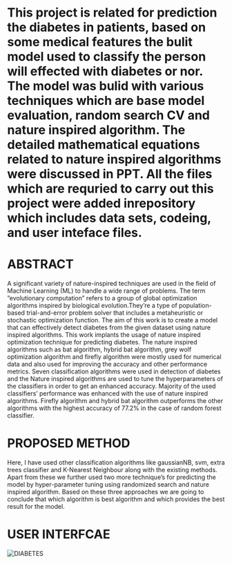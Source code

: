 # This project is related for prediction the diabetes in patients, based on some medical features the bulit model used to classify the person will effected with diabetes or nor. The model was bulid with various techniques which are base model evaluation, random search CV and nature inspired algorithm. The detailed mathematical equations related to nature inspired algorithms were discussed in PPT. All the files which are requried to carry out this project were added inrepository which includes data sets, codeing, and user inteface files.
# ABSTRACT
A significant variety of nature-inspired techniques are used in the field of Machine Learning
(ML) to handle a wide range of problems. The term ”evolutionary computation” refers to a group
of global optimization algorithms inspired by biological evolution.They’re a type of population-based
trial-and-error problem solver that includes a metaheuristic or stochastic optimization function. The
aim of this work is to create a model that can effectively detect diabetes from the given dataset using
nature inspired algorithms. This work implants the usage of nature inspired optimization technique
for predicting diabetes. The nature inspired algorithms such as bat algorithm, hybrid bat algorithm,
grey wolf optimization algorithm and firefly algorithm were mostly used for numerical data and also
used for improving the accuracy and other performance metrics. Seven classification algorithms were
used in detection of diabetes and the Nature inspired algorithms are used to tune the hyperparameters
of the classifiers in order to get an enhanced accuracy. Majority of the used classifiers’ performance
was enhanced with the use of nature inspired algorithms. Firefly algorithm and hybrid bat algorithm
outperforms the other algorithms with the highest accuracy of 77.2% in the case of random forest
classifier.
# PROPOSED METHOD
Here,
I have used other classification algorithms like gaussianNB, svm, extra trees classifier and K-Nearest
Neighbour along with the existing methods. Apart from these we further used two more technique’s
for predicting the model by hyper-parameter tuning using randomized search and nature inspired
algorithm. Based on these three approaches we are going to conclude that which algorithm is best
algorithm and which provides the best result for the model.
# USER INTERFCAE
![DIABETES](https://user-images.githubusercontent.com/92075957/174742074-1250b0ae-e6ce-4426-8e6c-1a5b1afb06a7.PNG)
